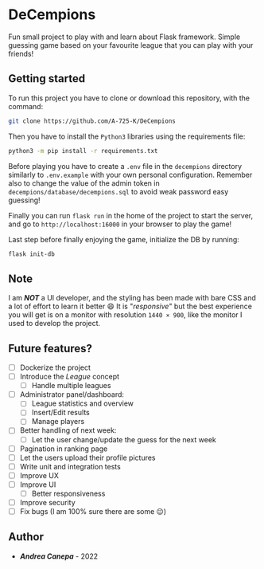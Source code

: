 # DeCempions
Fun small project to play with and learn about Flask framework. Simple guessing game based on your favourite league that you can play with your friends!

## Getting started
To run this project you have to clone or download this repository, with the command:
```bash
git clone https://github.com/A-725-K/DeCempions
```
Then you have to install the `Python3` libraries using the requirements file:
```bash
python3 -m pip install -r requirements.txt
```
Before playing you have to create a `.env` file in the `decempions` directory similarly to `.env.example` with your own personal configuration. Remember also to change the value of the admin token in `decempions/database/decempions.sql` to avoid weak password easy guessing!

Finally you can run `flask run` in the home of the project to start the server, and go to `http://localhost:16000` in your browser to play the game!

Last step before finally enjoying the game, initialize the DB by running:
```bash
flask init-db
```

## Note
I am ***NOT*** a UI developer, and the styling has been made with bare CSS and a lot of effort to learn it better :smile: It is "*responsive*" but the best experience you will get is on a monitor with resolution `1440 × 900`, like the monitor I used to develop the project.

## Future features?
- [ ] Dockerize the project
- [ ] Introduce the *League* concept
  - [ ] Handle multiple leagues
- [ ] Administrator panel/dashboard:
  - [ ] League statistics and overview
  - [ ] Insert/Edit results
  - [ ] Manage players
- [ ] Better handling of next week:
  - [ ] Let the user change/update the guess for the next week
- [ ] Pagination in ranking page
- [ ] Let the users upload their profile pictures
- [ ] Write unit and integration tests
- [ ] Improve UX
- [ ] Improve UI
  - [ ] Better responsiveness
- [ ] Improve security
- [ ] Fix bugs (I am 100% sure there are some :wink:)

## Author

* ***Andrea Canepa*** - 2022
